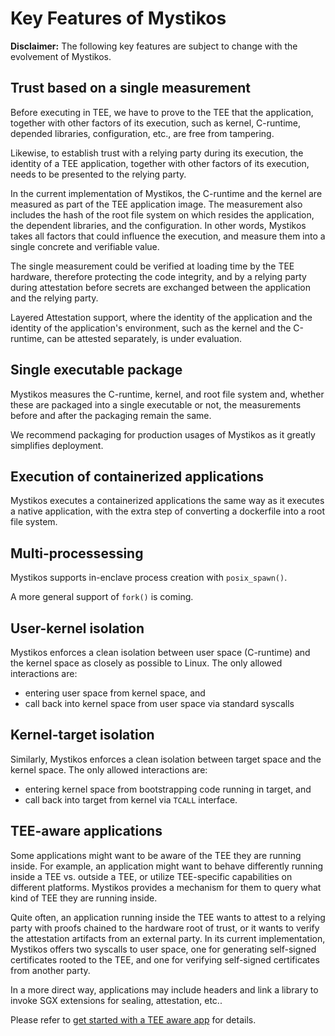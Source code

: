 # Key Features of Mystikos

**Disclaimer:** The following key features are subject to change with the
evolvement of Mystikos.

## Trust based on a single measurement

Before executing in TEE, we have to prove to the TEE that the application,
together with other factors of its execution, such as kernel, C-runtime,
depended libraries, configuration, etc.,  are free from tampering.

Likewise, to establish trust with a relying party during its execution,
the identity of a TEE application, together with other factors of its
execution, needs to be presented to the relying party.

In the current implementation of Mystikos, the C-runtime and the kernel
are measured as part of the TEE application image. The measurement also
includes the hash of the root file system
on which resides the application, the dependent libraries, and the
configuration. In other words, Mystikos takes all factors that could
influence the execution, and measure them into a single concrete and
verifiable value.

The single measurement could be verified at loading time by the TEE hardware,
therefore protecting the code integrity, and by a relying party during
attestation before secrets are exchanged between the application and the
relying party.

Layered Attestation support, where the identity of the application and
the identity of the application's environment, such as the kernel and
the C-runtime, can be attested separately, is under evaluation.

## Single executable package

Mystikos measures the C-runtime, kernel, and root file system and, whether
these are packaged into a single executable or not, the measurements before and
after the packaging remain the same.

We recommend packaging for production usages of Mystikos as it greatly
simplifies deployment.

## Execution of containerized applications

Mystikos executes a containerized applications the same way as it executes
a native application, with the extra step of converting a dockerfile into
a root file system.

## Multi-processessing

Mystikos supports in-enclave process creation with `posix_spawn()`.

A more general support of `fork()` is coming.

## User-kernel isolation

Mystikos enforces a clean isolation between user space (C-runtime) and
the kernel space as closely as possible to Linux. The only allowed
interactions are:

* entering user space from kernel space, and
* call back into kernel space from user space via standard syscalls

## Kernel-target isolation

Similarly, Mystikos enforces a clean isolation between target space
and the kernel space. The only allowed interactions are:

* entering kernel space from bootstrapping code running in target, and
* call back into target from kernel via `TCALL` interface.

## TEE-aware applications

Some applications might want to be aware of the TEE they are running inside.
For example, an application might want to behave differently running inside a
TEE vs. outside a TEE, or utilize TEE-specific capabilities on different
platforms.  Mystikos provides a mechanism for them to query what kind of TEE
they are running inside.

Quite often, an application running inside the TEE wants to attest to a relying
party with proofs chained to the hardware root of trust, or it wants to verify
the attestation artifacts from an external party. In its current
implementation, Mystikos offers two syscalls to user space, one for generating
self-signed certificates rooted to the TEE, and one for verifying self-signed
certificates from another party.

In a more direct way, applications may include headers and link a library to
invoke SGX extensions for sealing, attestation, etc..

Please refer to
[get started with a TEE aware app](./user-getting-started-tee-aware.md)
for details.
